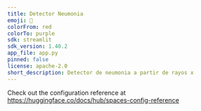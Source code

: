 ```yaml
---
title: Detector Neumonia
emoji: 🐢
colorFrom: red
colorTo: purple
sdk: streamlit
sdk_version: 1.40.2
app_file: app.py
pinned: false
license: apache-2.0
short_description: Detector de neumonia a partir de rayos x
---
```


Check out the configuration reference at https://huggingface.co/docs/hub/spaces-config-reference
